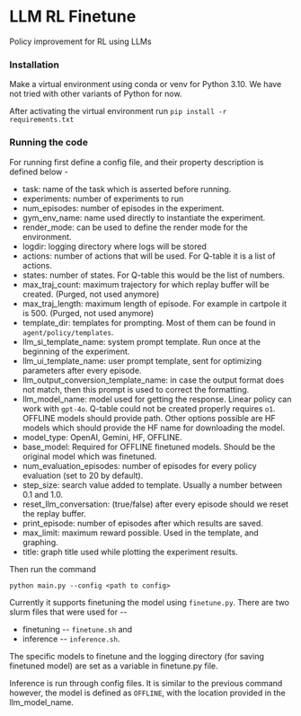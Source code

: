 # LLM RL Finetune
Policy improvement for RL using LLMs

### Installation
Make a virtual environment using conda or venv for Python 3.10. We have not tried with other variants of Python for now.

After activating the virtual environment run `pip install -r requirements.txt`

### Running the code

For running first define a config file, and their property description is defined below -

* task: name of the task which is asserted before running.
* experiments: number of experiments to run
* num\_episodes: number of episodes in the experiment.
* gym\_env\_name: name used directly to instantiate the experiment.
* render\_mode: can be used to define the render mode for the environment.
* logdir: logging directory where logs will be stored
* actions: number of actions that will be used. For Q-table it is a list of actions.
* states: number of states. For Q-table this would be the list of numbers.
* max\_traj\_count: maximum trajectory for which replay buffer will be created. (Purged, not used anymore)
* max\_traj\_length: maximum length of episode. For example in cartpole it is 500. (Purged, not used anymore)
* template\_dir: templates for prompting. Most of them can be found in `agent/policy/templates`.
* llm\_si\_template\_name: system prompt template. Run once at the beginning of the experiment.
* llm\_ui\_template\_name: user prompt template, sent for optimizing parameters after every episode.
* llm\_output\_conversion\_template\_name: in case the output format does not match, then this prompt is used to correct the formatting.
* llm\_model\_name: model used for getting the response. Linear policy can work with `gpt-4o`. Q-table could not be created properly requires `o1`. OFFLINE models should provide path. Other options possible are HF models which should provide the HF name for downloading the model.
* model\_type: OpenAI, Gemini, HF, OFFLINE.
* base\_model: Required for OFFLINE finetuned models. Should be the original model which was finetuned.
* num\_evaluation\_episodes: number of episodes for every policy evaluation (set to 20 by default).
* step\_size: search value added to template. Usually a number between 0.1 and 1.0.
* reset\_llm\_conversation: (true/false) after every episode should we reset the replay buffer.
* print\_episode: number of episodes after which results are saved.
* max\_limit: maximum reward possible. Used in the template, and graphing.
* title: graph title used while plotting the experiment results.

Then run the command

```python main.py --config <path to config>```

Currently it supports finetuning the model using `finetune.py`. 
There are two slurm files that were used for --
* finetuning -- `finetune.sh` and 
* inference -- `inference.sh`. 

The specific models to finetune and the logging directory (for saving finetuned model) are set as a variable in finetune.py file. 

Inference is run through config files. It is similar to the previous command however, the model is defined as `OFFLINE`, with the location provided in the llm_model_name.
